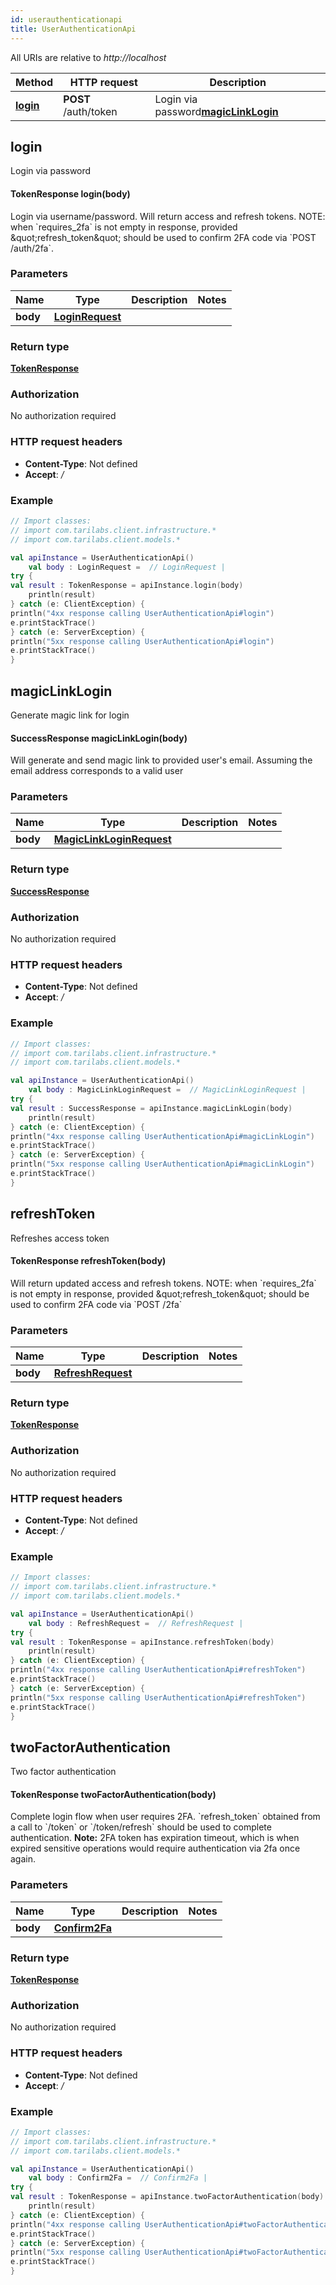 ```yaml
---
id: userauthenticationapi
title: UserAuthenticationApi
---
```



All URIs are relative to *http://localhost*

Method | HTTP request | Description
------------- | ------------- | -------------
[**login**](UserAuthenticationApi.md#login) | **POST** /auth/token | Login via password[**magicLinkLogin**](UserAuthenticationApi.md#magicLinkLogin) | **POST** /auth/magic_link | Generate magic link for login[**refreshToken**](UserAuthenticationApi.md#refreshToken) | **POST** /auth/token/refresh | Refreshes access token[**twoFactorAuthentication**](UserAuthenticationApi.md#twoFactorAuthentication) | **POST** /auth/2fa | Two factor authentication


## login

Login via password

#### TokenResponse login(body)


Login via username/password. Will return access and refresh tokens. NOTE: when &#x60;requires_2fa&#x60; is not empty in response, provided \&quot;refresh_token\&quot; should be used to confirm 2FA code via &#x60;POST /auth/2fa&#x60;.

### Parameters

Name | Type | Description  | Notes
------------- | ------------- | ------------- | -------------
 **body** | [**LoginRequest**](../sdk_kotlin_index#LoginRequest)|  |

### Return type


[**TokenResponse**](../sdk_kotlin_index#TokenResponse)


### Authorization

No authorization required

### HTTP request headers

 - **Content-Type**: Not defined
 - **Accept**: */*

### Example

```kotlin
// Import classes:
// import com.tarilabs.client.infrastructure.*
// import com.tarilabs.client.models.*

val apiInstance = UserAuthenticationApi()
    val body : LoginRequest =  // LoginRequest | 
try {
val result : TokenResponse = apiInstance.login(body)
    println(result)
} catch (e: ClientException) {
println("4xx response calling UserAuthenticationApi#login")
e.printStackTrace()
} catch (e: ServerException) {
println("5xx response calling UserAuthenticationApi#login")
e.printStackTrace()
}
```


## magicLinkLogin

Generate magic link for login

#### SuccessResponse magicLinkLogin(body)


Will generate and send magic link to provided user&#39;s email. Assuming the email address corresponds to a valid user

### Parameters

Name | Type | Description  | Notes
------------- | ------------- | ------------- | -------------
 **body** | [**MagicLinkLoginRequest**](../sdk_kotlin_index#MagicLinkLoginRequest)|  |

### Return type


[**SuccessResponse**](../sdk_kotlin_index#SuccessResponse)


### Authorization

No authorization required

### HTTP request headers

 - **Content-Type**: Not defined
 - **Accept**: */*

### Example

```kotlin
// Import classes:
// import com.tarilabs.client.infrastructure.*
// import com.tarilabs.client.models.*

val apiInstance = UserAuthenticationApi()
    val body : MagicLinkLoginRequest =  // MagicLinkLoginRequest | 
try {
val result : SuccessResponse = apiInstance.magicLinkLogin(body)
    println(result)
} catch (e: ClientException) {
println("4xx response calling UserAuthenticationApi#magicLinkLogin")
e.printStackTrace()
} catch (e: ServerException) {
println("5xx response calling UserAuthenticationApi#magicLinkLogin")
e.printStackTrace()
}
```


## refreshToken

Refreshes access token

#### TokenResponse refreshToken(body)


Will return updated access and refresh tokens. NOTE: when &#x60;requires_2fa&#x60; is not empty in response, provided \&quot;refresh_token\&quot; should be used to confirm 2FA code via &#x60;POST /2fa&#x60;

### Parameters

Name | Type | Description  | Notes
------------- | ------------- | ------------- | -------------
 **body** | [**RefreshRequest**](../sdk_kotlin_index#RefreshRequest)|  |

### Return type


[**TokenResponse**](../sdk_kotlin_index#TokenResponse)


### Authorization

No authorization required

### HTTP request headers

 - **Content-Type**: Not defined
 - **Accept**: */*

### Example

```kotlin
// Import classes:
// import com.tarilabs.client.infrastructure.*
// import com.tarilabs.client.models.*

val apiInstance = UserAuthenticationApi()
    val body : RefreshRequest =  // RefreshRequest | 
try {
val result : TokenResponse = apiInstance.refreshToken(body)
    println(result)
} catch (e: ClientException) {
println("4xx response calling UserAuthenticationApi#refreshToken")
e.printStackTrace()
} catch (e: ServerException) {
println("5xx response calling UserAuthenticationApi#refreshToken")
e.printStackTrace()
}
```


## twoFactorAuthentication

Two factor authentication

#### TokenResponse twoFactorAuthentication(body)


Complete login flow when user requires 2FA. &#x60;refresh_token&#x60; obtained from a call to &#x60;/token&#x60; or &#x60;/token/refresh&#x60; should be used to complete authentication. **Note:** 2FA token has expiration timeout, which is when expired sensitive operations would require authentication via 2fa once again.

### Parameters

Name | Type | Description  | Notes
------------- | ------------- | ------------- | -------------
 **body** | [**Confirm2Fa**](../sdk_kotlin_index#Confirm2Fa)|  |

### Return type


[**TokenResponse**](../sdk_kotlin_index#TokenResponse)


### Authorization

No authorization required

### HTTP request headers

 - **Content-Type**: Not defined
 - **Accept**: */*

### Example

```kotlin
// Import classes:
// import com.tarilabs.client.infrastructure.*
// import com.tarilabs.client.models.*

val apiInstance = UserAuthenticationApi()
    val body : Confirm2Fa =  // Confirm2Fa | 
try {
val result : TokenResponse = apiInstance.twoFactorAuthentication(body)
    println(result)
} catch (e: ClientException) {
println("4xx response calling UserAuthenticationApi#twoFactorAuthentication")
e.printStackTrace()
} catch (e: ServerException) {
println("5xx response calling UserAuthenticationApi#twoFactorAuthentication")
e.printStackTrace()
}
```

